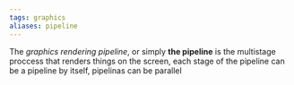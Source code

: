 ```yaml
---
tags: graphics
aliases: pipeline
---
```

The *graphics rendering pipeline*, or simply **the pipeline** is the multistage proccess that renders things on the screen, each stage of the pipeline can be a pipeline by itself, pipelinas can be parallel
